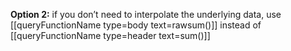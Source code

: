 
**Option 2:** if you don’t need to interpolate the underlying data,
use [[queryFunctionName type=body text=rawsum()]] instead of [[queryFunctionName type=header text=sum()]]
